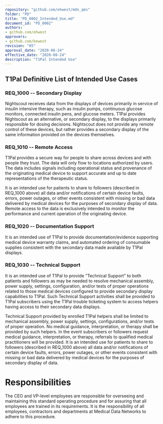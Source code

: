 ```yaml
---
repository: "github.com/ehwest/mdn_qms"
folder: "PD"
title: "PD_0002_Intended_Use.md"
document_id: "PD_0002"
authors:
- github.com/ehwest
approvers:
- github.com/bewest
revision: "05"
approval_date: "2020-08-24"
effective_date: "2020-08-24"
description: "T1Pal Intended Use"
---
```


## T1Pal Definitive List of Intended Use Cases

### REQ_1000 -- Secondary Display
Nightscout receives data from the displays of devices primarily in service of insulin intensive therapy, such as insulin pumps, continuous glucose monitors, connected insulin pens, and glucose meters.  T1Pal provides Nightscout as an alternative, or secondary display, to the displays primarily responsible for dosing decisions.  Nightscout does not provide any remote control of these devices, but rather provides a secondary display of the same information provided on the devices themselves.


### REQ_1010 -- Remote Access
T1Pal provides
a secure way for people to share across devices and with people they trust.  The data will only flow to locations authorized by users.  The data includes signals including operational status and provenance of the originating medical device to support accurate and up to date representations of the therapeutic status.

It is an intended use for patients to share to followers (described in REQ_1000 above) all data and/or notifications of certain device faults, errors, power outages, or other events consistent with missing or bad data delivered by medical devices for the purposes of secondary display of data.
Remote access to the data is exclusively intended to monitor the performance and 
current operation of the originating device.

### REQ_1020 -- Documentation Support
It is an intended use of T1Pal to provide documentation/evidence supporting medical device warranty claims, and automated ordering of consumable supplies consistent with the secondary data made available by T1Pal displays.

### REQ_1030 -- Technical Support
It is an intended use of T1Pal to provide "Technical Support" to both patients and followers as may be needed to 
resolve mechanical assembly, power supply, settings, configuration, and/or tests of proper operations related to 
those medical devices configured to provide secondary display capabilities to T1Pal.
Such Technical Support activities shall be provided to T1Pal subscribers using the T1Pal trouble ticketing system
to access helpers having access to their secondary data displays.

Technical Support provided by enrolled T1Pal helpers shall be limited to mechanical assembly, power supply, settings, configurations, and/or tests of proper operation.  No medical guidance, interpretation, or therapy shall be provided by such helpers.  In the event subscribers or followers request medical guidance, interpretation, or therapy, referrals to qualified medical practitioners will be provided.
It is an intended use for patients to share to followers (described in REQ_1000 above) all data and/or notifications of certain device faults, errors, power outages, or other events consistent with missing or bad data delivered by medical devices for the purposes of secondary display of data.



# Responsibilities
The CEO and VP-level employees are responsible for overseeing and maintaining this standard operating procedure and for assuring that all employees are trained in its requirements.
It is the responsibility of all employees, contractors and departments at Medical Data Networks to adhere to this procedure.


